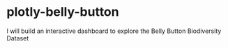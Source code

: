 # plotly-belly-button

I will build an interactive dashboard to explore the Belly Button Biodiversity Dataset
